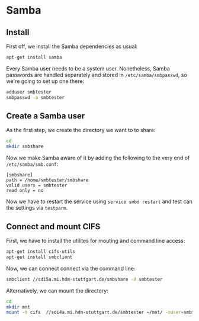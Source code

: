# Samba

## Install

First off, we install the Samba dependencies as usual:

```sh
apt-get install samba
```

Every Samba user needs to be a system user. Nonetheless, Samba passwords are handled separately and stored in `/etc/samba/smbpasswd`, so we're going to set up one there:

```sh
adduser smbtester
smbpasswd -a smbtester
```

## Create a Samba user

As the first step, we create the directory we want to to share:

```sh
cd
mkdir smbshare
```

Now we make Samba aware of it by adding the following to the very end of `/etc/samba/smb.conf`:

```
[smbshare]
path = /home/smbtester/smbshare
valid users = smbtester
read only = no
```

Now we have to restart the service using `service smbd restart` and test can the settings via `testparm`.

## Connect and mount CIFS

First, we have to install the utilites for mouting and command line access:

```sh
apt-get install cifs-utils
apt-get install smbclient
```

Now, we can connect connect via the command line:

```sh
smbclient //sdi5a.mi.hdm-stuttgart.de/smbshare -U smbtester
```

Alternatively, we can mount the directory:

```sh
cd
mkdir mnt
mount -t cifs  //sdi4a.mi.hdm-stuttgart.de/smbtester ~/mnt/ -ouser=smbtester
```
